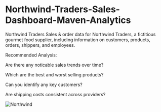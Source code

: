 # Northwind-Traders-Sales-Dashboard-Maven-Analytics

Northwind Traders
Sales & order data for Northwind Traders, a fictitious gourmet food supplier, including information on customers, products, orders, shippers, and employees.

Recommended Analysis:

Are there any noticable sales trends over time?

Which are the best and worst selling products?

Can you identify any key customers?

Are shipping costs consistent across providers?

![Northwind](https://github.com/rishikeshm123/Northwind-Traders-Sales-Dashboard-Maven-Analytics/assets/105847924/3c12e5bd-0b2b-463b-96a5-d1921224e6ff)
